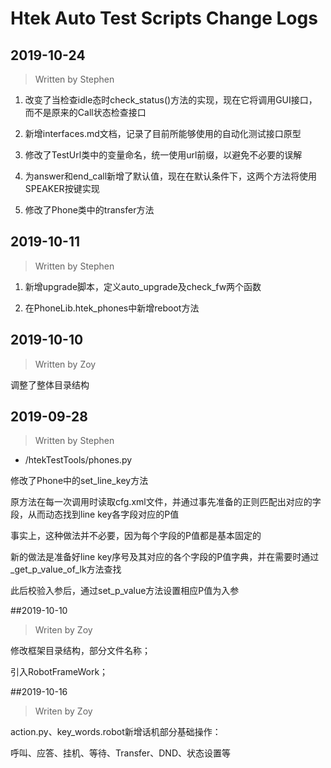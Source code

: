 # Htek Auto Test Scripts Change Logs

## 2019-10-24

> Written by Stephen

1. 改变了当检查idle态时check_status()方法的实现，现在它将调用GUI接口，而不是原来的Call状态检查接口

2. 新增interfaces.md文档，记录了目前所能够使用的自动化测试接口原型

3. 修改了TestUrl类中的变量命名，统一使用url前缀，以避免不必要的误解

4. 为answer和end_call新增了默认值，现在在默认条件下，这两个方法将使用SPEAKER按键实现

5. 修改了Phone类中的transfer方法

## 2019-10-11

> Written by Stephen

1. 新增upgrade脚本，定义auto_upgrade及check_fw两个函数

2. 在PhoneLib.htek_phones中新增reboot方法

## 2019-10-10

> Written by Zoy

调整了整体目录结构

## 2019-09-28

> Written by Stephen

* /htekTestTools/phones.py

修改了Phone中的set_line_key方法

原方法在每一次调用时读取cfg.xml文件，并通过事先准备的正则匹配出对应的字段，从而动态找到line key各字段对应的P值

事实上，这种做法并不必要，因为每个字段的P值都是基本固定的

新的做法是准备好line key序号及其对应的各个字段的P值字典，并在需要时通过_get_p_value_of_lk方法查找

此后校验入参后，通过set_p_value方法设置相应P值为入参

##2019-10-10

>Writen by Zoy

修改框架目录结构，部分文件名称；

引入RobotFrameWork；

##2019-10-16

>Writen by Zoy

action.py、key_words.robot新增话机部分基础操作：

呼叫、应答、挂机、等待、Transfer、DND、状态设置等


